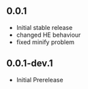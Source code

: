 
## 0.0.1
- Initial stable release
- changed HE behaviour
- fixed minify problem

## 0.0.1-dev.1

- Initial Prerelease